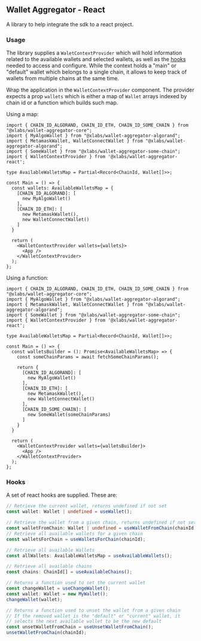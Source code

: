 ## Wallet Aggregator - React

A library to help integrate the sdk to a react project.

### Usage

The library supplies a `WaletContextProvider` which will hold information related to the available wallets and selected wallets, as well as the [hooks](#hooks) needed to access and configure. While the context holds a "main" or "default" wallet which belongs to a single chain, it allows to keep track of wallets from multiple chains at the same time.

Wrap the application in the `WalletContextProvider` component. The provider expects a prop `wallets` which is either a map of `Wallet` arrays indexed by chain id or a function which builds such map.

Using a map:

```tsx
import { CHAIN_ID_ALGORAND, CHAIN_ID_ETH, CHAIN_ID_SOME_CHAIN } from "@xlabs/wallet-aggregator-core";
import { MyAlgoWallet } from "@xlabs/wallet-aggregator-algorand";
import { MetamaskWallet, WalletConnectWallet } from "@xlabs/wallet-aggregator-algorand";
import { SomeWallet } from "@xlabs/wallet-aggregator-some-chain";
import { WalletContextProvider } from '@xlabs/wallet-aggregator-react';

type AvailableWalletsMap = Partial<Record<ChainId, Wallet[]>>;

const Main = () => {
  const wallets: AvailableWalletsMap = {
    [CHAIN_ID_ALGORAND]: [
      new MyAlgoWallet()
    ],
    [CHAIN_ID_ETH]: [
      new MetamaskWallet(),
      new WalletConnectWallet()
    ]
  }

  return (
    <WalletContextProvider wallets={wallets}>
      <App />
    </WalletContextProvider>
  );
};
```

Using a function:


```tsx
import { CHAIN_ID_ALGORAND, CHAIN_ID_ETH, CHAIN_ID_SOME_CHAIN } from "@xlabs/wallet-aggregator-core";
import { MyAlgoWallet } from "@xlabs/wallet-aggregator-algorand";
import { MetamaskWallet, WalletConnectWallet } from "@xlabs/wallet-aggregator-algorand";
import { SomeWallet } from "@xlabs/wallet-aggregator-some-chain";
import { WalletContextProvider } from '@xlabs/wallet-aggregator-react';

type AvailableWalletsMap = Partial<Record<ChainId, Wallet[]>>;

const Main = () => {
  const walletsBuilder = (): Promise<AvailableWalletsMap> => {
    const someChainParams = await fetchSomeChainParams();

    return {
      [CHAIN_ID_ALGORAND]: [
        new MyAlgoWallet()
      ],
      [CHAIN_ID_ETH]: [
        new MetamaskWallet(),
        new WalletConnectWallet()
      ],
      [CHAIN_ID_SOME_CHAIN]: [
        new SomeWallet(someChainParams)
      ]
    }
  }

  return (
    <WalletContextProvider wallets={walletsBuilder}>
      <App />
    </WalletContextProvider>
  );
};
```

### Hooks

A set of react hooks are supplied. These are:

```ts
// Retrieve the current wallet, returns undefined if not set
const wallet: Wallet | undefined = useWallet();

// Retrieve the wallet from a given chain, returns undefined if not set
const walletFromChain: Wallet | undefined = useWalletFromChain(chainId);
// Retrieve all available wallets for a given chain
const walletsForChain = useWalletsForChain(chainId);

// Retrieve all available Wallets
const allWallets: AvailableWalletsMap = useAvailableWallets();

// Retrieve all available chains
const chains: ChainId[] = useAvailableChains();

// Returns a function used to set the current wallet
const changeWallet = useChangeWallet();
const wallet: Wallet = new MyWallet();
changeWallet(wallet);

// Returns a function used to unset the wallet from a given chain
// If the removed wallet is the "default" or "current" wallet, it
// selects the next available wallet to be the new default
const unsetWalletFromChain = useUnsetWalletFromChain();
unsetWalletFromChain(chainId);
```
